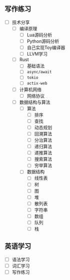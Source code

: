
## 写作练习

- [ ] 技术分享
  - [ ] 编译原理
    - [ ] Lua源码分析
    - [ ] Python源码分析
    - [ ] 自己实现Toy编译器
    - [ ] LLVM学习
  - [ ] Rust
    - [ ] 基础语法
    - [ ] `async/await`
    - [ ] `tokio`
    - [ ] `actix-web`
  - [ ] 计算机网络
    - [ ] 网络协议
  - [ ] 数据结构与算法
    - [ ] 算法
      - [ ] 排序
      - [ ] 查找
      - [ ] 动态规划
      - [ ] 回溯算法
      - [ ] 分治算法
      - [ ] 递归算法
      - [ ] 递推算法
      - [ ] 搜索算法
      - [ ] 穷举算法
    - [ ] 数据结构
      - [ ] 线性表
      - [ ] 树
      - [ ] 图
      - [ ] 堆
      - [ ] 散列表
      - [ ] 字符串
      - [ ] 数组
      - [ ] 队列
      - [ ] 栈

## 英语学习

- [ ] 语法学习
- [ ] 词汇学习
- [ ] 写作练习
